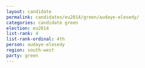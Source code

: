 ```yaml
---
layout: candidate
permalink: candidates/eu2014/green/audaye-elesedy/
categories: candidate green
election: eu2014
list-rank: 4
list-rank-ordinal: 4th
person: audaye-elesedy
region: south-west
party: green
---
```

